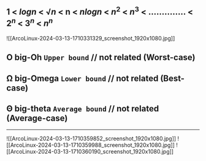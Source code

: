 1 < $log n$ < $√n$ < n < $n log n$ < $n^2$ < $n^3$ < .............. < $2^n$ < $3^n$ < $n^n$
---

![[ArcoLinux-2024-03-13-1710331329_screenshot_1920x1080.jpg]]

## O big-Oh `Upper bound` // not related (Worst-case)
## Ω big-Omega `Lower bound` // not related (Best-case)
## Θ big-theta `Average bound` // not related (Average-case)


---

![[ArcoLinux-2024-03-13-1710359852_screenshot_1920x1080.jpg]]
![[ArcoLinux-2024-03-13-1710359988_screenshot_1920x1080.jpg]]
![[ArcoLinux-2024-03-13-1710360190_screenshot_1920x1080.jpg]]
